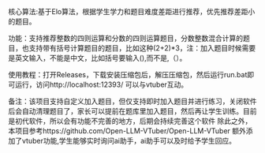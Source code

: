 核心算法:基于Elo算法，根据学生学力和题目难度差距进行推荐，优先推荐差距小的题目。


功能：支持推荐整数的四则运算和分数的四则运算题目，分数整数混合计算的题目，也支持带有括号计算题目的题目，比如这种(2+2)*3，注：加入题目时候需要是英文输入，不能是中文，比如括号要输入(),而不是,（）。

使用教程：打开Releases，下载安装压缩包后，解压压缩包，然后运行run.bat即可运行，访问http://localhost:12393/
可以与vtuber互动。


备注：该项目支持自定义加入题目，但仅支持即时加入题目并进行练习，关闭软件后会自动清理题目了，家长可以提前在题库里加入题目，然后再让学生训练。目前是初代软件，所以会有功能不完善的地方，后期会持续完善这个软件
除此之外，本项目参考https://github.com/Open-LLM-VTuber/Open-LLM-VTuber
额外添加了vtuber功能,学生能够实时询问ai助手，ai助手可以及时给予学生回应。

